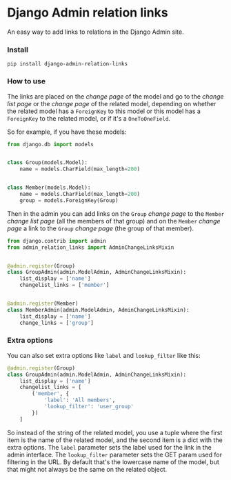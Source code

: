 # Django Admin relation links

An easy way to add links to relations in the Django Admin site.

### Install

    pip install django-admin-relation-links

### How to use

The links are placed on the *change page* of the model and go to the *change
list page* or the *change page* of the related model, depending on whether the
related model has a `ForeignKey` to this model or this model has a `ForeignKey`
to the related model, or if it's a `OneToOneField`.

So for example, if you have these models:


```python
from django.db import models


class Group(models.Model):
    name = models.CharField(max_length=200)


class Member(models.Model):
    name = models.CharField(max_length=200)
    group = models.ForeignKey(Group)
```


Then in the admin you can add links on the `Group` *change page* to the
`Member` *change list page* (all the members of that group) and on the `Member`
*change page* a link to the `Group` *change page* (the group of that member).

```python
from django.contrib import admin
from admin_relation_links import AdminChangeLinksMixin


@admin.register(Group)
class GroupAdmin(admin.ModelAdmin, AdminChangeLinksMixin):
    list_display = ['name']
    changelist_links = ['member']


@admin.register(Member)
class MemberAdmin(admin.ModelAdmin, AdminChangeLinksMixin):
    list_display = ['name']
    change_links = ['group']
```


### Extra options

You can also set extra options like `label` and `lookup_filter` like this:

```python
@admin.register(Group)
class GroupAdmin(admin.ModelAdmin, AdminChangeLinksMixin):
    list_display = ['name']
    changelist_links = [
        ('member', {
            'label': 'All members',
            'lookup_filter': 'user_group'
        })
    ]
```

So instead of the string of the related model, you use a tuple where the first
item is the name of the related model, and the second item is a dict with the
extra options. The `label` parameter sets the label used for the link in the
admin interface. The `lookup_filter` parameter sets the GET param used for
filtering in the URL. By default that's the lowercase name of the model, but
that might not always be the same on the related object.
